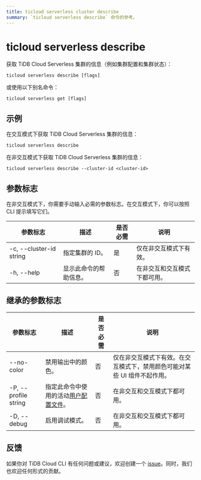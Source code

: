 ```yaml
---
title: ticloud serverless cluster describe
summary: `ticloud serverless describe` 命令的参考。
---
```


# ticloud serverless describe

获取 TiDB Cloud Serverless 集群的信息（例如集群配置和集群状态）：

```shell
ticloud serverless describe [flags]
```

或使用以下别名命令：

```shell
ticloud serverless get [flags]
```

## 示例

在交互模式下获取 TiDB Cloud Serverless 集群的信息：

```shell
ticloud serverless describe
```

在非交互模式下获取 TiDB Cloud Serverless 集群的信息：

```shell
ticloud serverless describe --cluster-id <cluster-id>
```

## 参数标志

在非交互模式下，你需要手动输入必需的参数标志。在交互模式下，你可以按照 CLI 提示填写它们。

| 参数标志                | 描述                       | 是否必需 | 说明                                                 |
|-------------------------|-----------------------------------|----------|------------------------------------------------------|
| -c, --cluster-id string | 指定集群的 ID。             | 是      | 仅在非交互模式下有效。                  |
| -h, --help              | 显示此命令的帮助信息。 | 否       | 在非交互和交互模式下都可用。 |

## 继承的参数标志

| 参数标志             | 描述                                                                                          | 是否必需 | 说明                                                                                                             |
|----------------------|------------------------------------------------------------------------------------------------------|----------|------------------------------------------------------------------------------------------------------------------|
| --no-color           | 禁用输出中的颜色。                                                                            | 否       | 仅在非交互模式下有效。在交互模式下，禁用颜色可能对某些 UI 组件不起作用。 |
| -P, --profile string | 指定此命令中使用的活动[用户配置文件](/tidb-cloud/cli-reference.md#user-profile)。 | 否       | 在非交互和交互模式下都可用。                                                             |
| -D, --debug          | 启用调试模式。                                                                                    | 否       | 在非交互和交互模式下都可用。                                                             |

## 反馈

如果你对 TiDB Cloud CLI 有任何问题或建议，欢迎创建一个 [issue](https://github.com/tidbcloud/tidbcloud-cli/issues/new/choose)。同时，我们也欢迎任何形式的贡献。
